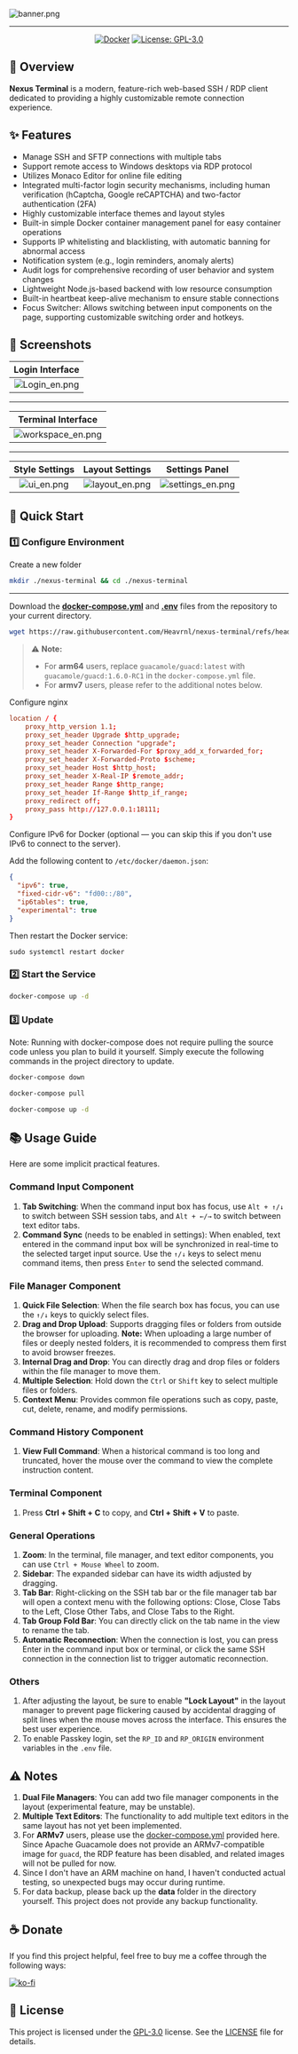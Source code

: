 ![banner.png](https://lsky.tuyu.me/i/2025/04/30/681209e053db7.png)

---

<div align="center">

[![Docker](https://img.shields.io/badge/-Docker-2496ED?style=flat-square&logo=docker&logoColor=white)][docker-url] [![License: GPL-3.0](https://img.shields.io/badge/License-GPL%203.0-4CAF50?style=flat-square)](https://github.com/Heavrnl/nexus-terminal/blob/main/LICENSE)

[docker-url]: https://hub.docker.com/r/heavrnl/nexus-terminal-frontend

</div>



## 📖 Overview

**Nexus Terminal** is a modern, feature-rich web-based SSH / RDP client dedicated to providing a highly customizable remote connection experience.

## ✨ Features

*   Manage SSH and SFTP connections with multiple tabs
*   Support remote access to Windows desktops via RDP protocol
*   Utilizes Monaco Editor for online file editing
*   Integrated multi-factor login security mechanisms, including human verification (hCaptcha, Google reCAPTCHA) and two-factor authentication (2FA)
*   Highly customizable interface themes and layout styles
*   Built-in simple Docker container management panel for easy container operations
*   Supports IP whitelisting and blacklisting, with automatic banning for abnormal access
*   Notification system (e.g., login reminders, anomaly alerts)
*   Audit logs for comprehensive recording of user behavior and system changes
*   Lightweight Node.js-based backend with low resource consumption
*   Built-in heartbeat keep-alive mechanism to ensure stable connections
*   Focus Switcher: Allows switching between input components on the page, supporting customizable switching order and hotkeys.

## 📸 Screenshots



|                            Login Interface                            |
|:-------------------------------------------------------------:|
| ![Login_en.png](https://lsky.tuyu.me/i/2025/04/30/68123e4016788.png) |

---

|                            Terminal Interface                             |
|:-------------------------------------------------------------:|
| ![workspace_en.png](https://lsky.tuyu.me/i/2025/04/30/68123e410d34f.png) |



---



|                          Style Settings                            |                          Layout Settings                            |                          Settings Panel                            |
|:-------------------------------------------------------------:|:-------------------------------------------------------------:|:-------------------------------------------------------------:|
| ![ui_en.png](https://lsky.tuyu.me/i/2025/04/30/68123e40570cc.png) | ![layout_en.png](https://lsky.tuyu.me/i/2025/04/30/68123e4122276.png) | ![settings_en.png](https://lsky.tuyu.me/i/2025/04/30/68123e4036cd6.png) |



## 🚀 Quick Start

### 1️⃣ Configure Environment

Create a new folder
```bash
mkdir ./nexus-terminal && cd ./nexus-terminal
```

---

Download the [**docker-compose.yml**](https://raw.githubusercontent.com/Heavrnl/nexus-terminal/refs/heads/main/docker-compose.yml) and [**.env**](https://raw.githubusercontent.com/Heavrnl/nexus-terminal/refs/heads/main/.env) files from the repository to your current directory.


```bash
wget https://raw.githubusercontent.com/Heavrnl/nexus-terminal/refs/heads/main/docker-compose.yml -O docker-compose.yml && wget https://raw.githubusercontent.com/Heavrnl/nexus-terminal/refs/heads/main/.env -O .env
```


> ⚠️ **Note:**
>
> * For **arm64** users, replace `guacamole/guacd:latest` with `guacamole/guacd:1.6.0-RC1` in the `docker-compose.yml` file.
> * For **armv7** users, please refer to the additional notes below.

Configure nginx
```conf
location / {
    proxy_http_version 1.1;
    proxy_set_header Upgrade $http_upgrade;
    proxy_set_header Connection "upgrade";
    proxy_set_header X-Forwarded-For $proxy_add_x_forwarded_for;
    proxy_set_header X-Forwarded-Proto $scheme;
    proxy_set_header Host $http_host;
    proxy_set_header X-Real-IP $remote_addr;
    proxy_set_header Range $http_range;
    proxy_set_header If-Range $http_if_range;
    proxy_redirect off;
    proxy_pass http://127.0.0.1:18111;
}
```

Configure IPv6 for Docker (optional — you can skip this if you don't use IPv6 to connect to the server).

Add the following content to `/etc/docker/daemon.json`:
```json
{
  "ipv6": true,
  "fixed-cidr-v6": "fd00::/80",
  "ip6tables": true,
  "experimental": true
}
```
Then restart the Docker service:
```
sudo systemctl restart docker
```

### 2️⃣ Start the Service

```bash
docker-compose up -d
```

### 3️⃣ Update
Note: Running with docker-compose does not require pulling the source code unless you plan to build it yourself. Simply execute the following commands in the project directory to update.
```bash
docker-compose down
```
```bash
docker-compose pull
```
```bash
docker-compose up -d
```
## 📚 Usage Guide

Here are some implicit practical features.

### Command Input Component

1.  **Tab Switching**: When the command input box has focus, use `Alt + ↑/↓` to switch between SSH session tabs, and `Alt + ←/→` to switch between text editor tabs.
2.  **Command Sync** (needs to be enabled in settings): When enabled, text entered in the command input box will be synchronized in real-time to the selected target input source. Use the `↑/↓` keys to select menu command items, then press `Enter` to send the selected command.

### File Manager Component

1.  **Quick File Selection**: When the file search box has focus, you can use the `↑/↓` keys to quickly select files.
2.  **Drag and Drop Upload**: Supports dragging files or folders from outside the browser for uploading. **Note:** When uploading a large number of files or deeply nested folders, it is recommended to compress them first to avoid browser freezes.
3.  **Internal Drag and Drop**: You can directly drag and drop files or folders within the file manager to move them.
4.  **Multiple Selection**: Hold down the `Ctrl` or `Shift` key to select multiple files or folders.
5.  **Context Menu**: Provides common file operations such as copy, paste, cut, delete, rename, and modify permissions.

### Command History Component

1.  **View Full Command**: When a historical command is too long and truncated, hover the mouse over the command to view the complete instruction content.

### Terminal Component

1. Press **Ctrl + Shift + C** to copy, and **Ctrl + Shift + V** to paste.


### General Operations

1.  **Zoom**: In the terminal, file manager, and text editor components, you can use `Ctrl + Mouse Wheel` to zoom.
2. **Sidebar**: The expanded sidebar can have its width adjusted by dragging.
3. **Tab Bar**: Right-clicking on the SSH tab bar or the file manager tab bar will open a context menu with the following options: Close, Close Tabs to the Left, Close Other Tabs, and Close Tabs to the Right.
4. **Tab Group Fold Bar**: You can directly click on the tab name in the view to rename the tab.
5. **Automatic Reconnection**: When the connection is lost, you can press Enter in the command input box or terminal, or click the same SSH connection in the connection list to trigger automatic reconnection.

### Others

1. After adjusting the layout, be sure to enable **"Lock Layout"** in the layout manager to prevent page flickering caused by accidental dragging of split lines when the mouse moves across the interface. This ensures the best user experience.
2. To enable Passkey login, set the `RP_ID` and `RP_ORIGIN` environment variables in the `.env` file.



## ⚠️ Notes

1.  **Dual File Managers**: You can add two file manager components in the layout (experimental feature, may be unstable).
2.  **Multiple Text Editors**: The functionality to add multiple text editors in the same layout has not yet been implemented.
3. For **ARMv7** users, please use the [docker-compose.yml](https://github.com/Heavrnl/nexus-terminal/blob/main/doc/arm/docker-compose.yml) provided here.
Since Apache Guacamole does not provide an ARMv7-compatible image for `guacd`, the RDP feature has been disabled, and related images will not be pulled for now.
4. Since I don't have an ARM machine on hand, I haven't conducted actual testing, so unexpected bugs may occur during runtime.
5. For data backup, please back up the **data** folder in the directory yourself. This project does not provide any backup functionality.


## ☕ Donate

If you find this project helpful, feel free to buy me a coffee through the following ways:

[![ko-fi](https://ko-fi.com/img/githubbutton_sm.svg)](https://ko-fi.com/0heavrnl)


## 📄 License

This project is licensed under the [GPL-3.0](LICENSE) license. See the [LICENSE](LICENSE) file for details.
